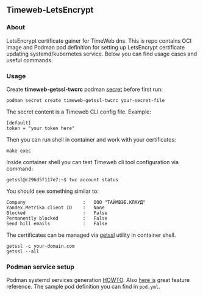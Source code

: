 ## Timeweb-LetsEncrypt

### About

LetsEncrypt certificate gainer for TimeWeb dns.
This is repo contains OCI image and Podman pod definition for setting up LetsEncrypt certificate updating systemd/kubernetes service. Below you can find usage cases and useful commands.

### Usage

Create **timeweb-getssl-twcrc** podman [secret](https://www.redhat.com/sysadmin/new-podman-secrets-command) before first run:

`podman secret create timeweb-getssl-twcrc your-secret-file`

The secret content is a Timeweb CLI config file. Example:

```
[default]
token = "your token here"
```

Then you can run shell in container and work with your certificates:

`make exec`

Inside container shell you can test Timeweb cli tool configuration via command:

`getssl@c296d5f117e7:~$ twc account status`

You should see something similar to:

```
Company                 	:	ООО "ТАЙМВЭБ.КЛАУД"     
Yandex.Metrika client ID	:	None                    
Blocked                 	:	False                   
Permanently blocked     	:	False                   
Send bill emails        	:	False                   
```

The certificates can be managed via [getssl](https://github.com/srvrco/getssl) utility in container shell.

```
getssl -c your-domain.com
getssl --all
```

### Podman service setup

Podman systemd services generation [HOWTO](https://www.redhat.com/sysadmin/podman-run-pods-systemd-services).
Also [here is](https://access.redhat.com/documentation/ru-ru/red_hat_enterprise_linux/8/html/building_running_and_managing_containers/assembly_porting-containers-to-systemd-using-podman_building-running-and-managing-containers) great feature reference.
The sample pod definition you can find in `pod.yml`.
